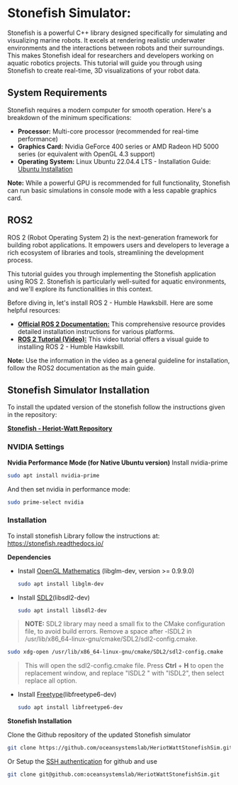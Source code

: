 # Stonefish Simulator:
Stonefish is a powerful C++ library designed specifically for simulating and visualizing marine robots. It excels at rendering realistic underwater environments and the interactions between robots and their surroundings.  This makes Stonefish ideal for researchers and developers working on aquatic robotics projects.  This tutorial will guide you through using Stonefish to create real-time, 3D visualizations of your robot data.

## System Requirements

Stonefish requires a modern computer for smooth operation. Here's a breakdown of the minimum specifications:

- **Processor:** Multi-core processor (recommended for real-time performance)
- **Graphics Card:** Nvidia GeForce 400 series or AMD Radeon HD 5000 series (or equivalent with OpenGL 4.3 support)
- **Operating System:** Linux Ubuntu 22.04.4 LTS - Installation Guide: [Ubuntu Installation](https://www.youtube.com/watch?v=oNEwEQ0uU1Y)

**Note:** While a powerful GPU is recommended for full functionality, Stonefish can run basic simulations in console mode with a less capable graphics card.

## ROS2
ROS 2 (Robot Operating System 2) is the next-generation framework for building robot applications. It empowers users and developers to leverage a rich ecosystem of libraries and tools, streamlining the development process.

This tutorial guides you through implementing the Stonefish application using ROS 2. Stonefish is particularly well-suited for aquatic environments, and we'll explore its functionalities in this context.

Before diving in, let's install ROS 2 - Humble Hawksbill. Here are some helpful resources:

- [**Official ROS 2 Documentation:**](https://docs.ros.org/en/humble/index.html) This comprehensive resource provides detailed installation instructions for various platforms.
- [**ROS 2 Tutorial (Video):**](https://www.youtube.com/watch?v=0aPbWsyENA8&list=PLLSegLrePWgJudpPUof4-nVFHGkB62Izy) This video tutorial offers a visual guide to installing ROS 2 - Humble Hawksbill.

**Note:** Use the information in the video as a general guideline for installation, follow the ROS2 documentation as the main guide.

## Stonefish Simulator Installation

To install the updated version of the stonefish follow the instructions given in the repository:

[**Stonefish - Heriot-Watt Repository**](https://github.com/oceansystemslab/HeriotWattStonefishSim)

### NVIDIA Settings
**Nvidia Performance Mode (for Native Ubuntu version)**
Install nvidia-prime
```bash
sudo apt install nvidia-prime
```

And then set nvidia in performance mode:
```bash
sudo prime-select nvidia
```

### Installation

To install stonefish Library follow the instructions at: https://stonefish.readthedocs.io/

**Dependencies**
- Install [OpenGL Mathematics](https://github.com/g-truc/glm) (libglm-dev, version >= 0.9.9.0)
  ```bash
  sudo apt install libglm-dev
  ```
- Install [SDL2](https://github.com/libsdl-org/SDL)(libsdl2-dev)
  ```bash
  sudo apt install libsdl2-dev
  ```
> **NOTE:** SDL2 library may need a small fix to the CMake configuration file, to avoid build errors. Remove a space after -lSDL2 in /usr/lib/x86_64-linux-gnu/cmake/SDL2/sdl2-config.cmake.
  ```bash
  sudo xdg-open /usr/lib/x86_64-linux-gnu/cmake/SDL2/sdl2-config.cmake
  ```
 > This will open the sdl2-config.cmake file. Press **Ctrl** + **H** to open the replacement window, and replace "lSDL2 " with "lSDL2", then select replace all option.

- Install [Freetype](https://freetype.org/)(libfreetype6-dev)
  ```bash
  sudo apt install libfreetype6-dev
  ```

**Stonefish Installation**

Clone the Github repository of the updated Stonefish simulator

```bash
git clone https://github.com/oceansystemslab/HeriotWattStonefishSim.git
```
Or Setup the [SSH authentication](https://docs.github.com/en/authentication/connecting-to-github-with-ssh) for github and use
```bash
git clone git@github.com:oceansystemslab/HeriotWattStonefishSim.git
```





